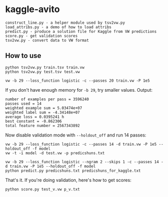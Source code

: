 kaggle-avito
============

	construct_line.py - a helper module used by tsv2vw.py
	load_attribs.py - a demo of how to load attribs
	predict.py - produce a solution file for Kaggle from VW predictions
	score.py - get validation scores
	tsv2vw.py - convert data to VW format
	
How to use
----------

	python tsv2vw.py train.tsv train.vw
	python tsv2vw.py test.tsv test.vw
	
	vw -b 29 --loss_function logistic -c --passes 20 train.vw -P 1e5
	
If you don't have enough memory for `-b 29`, try smaller values. Output:

	number of examples per pass = 3596240
	passes used = 14
	weighted example sum = 5.03474e+07
	weighted label sum = -4.34148e+07
	average loss = 0.0395241 h
	best constant = -0.862306
	total feature number = 2567343892

Now disable validation mode with `--holdout_off` and run 14 passes:

	vw -b 29 --loss_function logistic -c --passes 14 -d train.vw -P 1e5 --holdout_off -f model
	vw -t -i model -d test.vw -p predicshuns.txt
	
	vw -b 29 --loss_function logistic --ngram 2 --skips 1 -c --passes 14 -d train.vw -P 1e5 --holdout_off -f model
	python predict.py predicshuns.txt predicshuns_for_kaggle.txt
	
That's it. If you're doing validation, here's how to get scores:

	python score.py test_v.vw p_v.txt
	